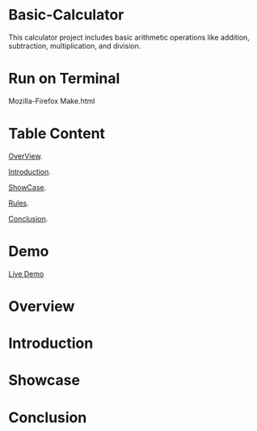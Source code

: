 # Basic-Calculator
This calculator project includes basic arithmetic operations like addition, subtraction, multiplication, and division.

# Run on Terminal
Mozilla-Firefox Make.html

# Table Content
[OverView](#overview).

[Introduction](#introduction).

[ShowCase](#showcase).

[Rules](#rules).

[Conclusion](#conclusion).

# Demo
[Live Demo](https://sauravkr1806.github.io/Basic-Calculator/)

# Overview

# Introduction

# Showcase

# Conclusion
